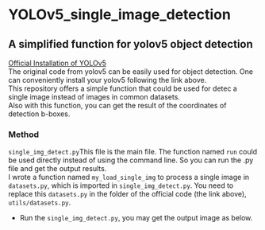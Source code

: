 # YOLOv5_single_image_detection
## A simplified function for yolov5 object detection
[Official Installation of YOLOv5](https://github.com/ultralytics/yolov5 "YOLOv5 official")  
The original code from yolov5 can be easily used for object detection. One can conveniently install your yolov5 following the link above.  
This repository offers a simple function that could be used for detec a single image instead of images in common datasets.   
Also with this function, you can get the result of the coordinates of detection b-boxes.  
### Method
`single_img_detect.py`This file is the main file. The function named `run` could be used directly instead of using the command line. So you can run the .py file and get the output results.  
I wrote a function named `my_load_single_img` to process a single image in `datasets.py`, which is imported in `single_img_detect.py`. You need to replace this `datasets.py` in the folder of the official code (the link above), `utils/datasets.py`.  
* Run the `single_img_detect.py`, you may get the output image as below.
